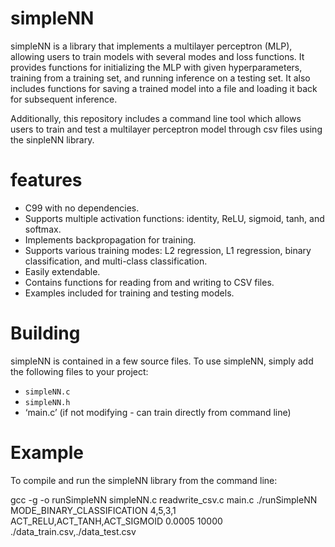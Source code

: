 # simpleNN
simpleNN is a library that implements a multilayer perceptron (MLP), allowing users to train models with several modes and loss functions. It provides functions for initializing the MLP with given hyperparameters, training from a training set, and running inference on a testing set. It also includes functions for saving a trained model into a file and loading it back for subsequent inference.

Additionally, this repository includes a command line tool which allows users to train and test a multilayer perceptron model through csv files using the sinpleNN library.

# features
- C99 with no dependencies.
- Supports multiple activation functions: identity, ReLU, sigmoid, tanh, and softmax.
- Implements backpropagation for training.
- Supports various training modes: L2 regression, L1 regression, binary classification, and multi-class classification.
- Easily extendable.
- Contains functions for reading from and writing to CSV files.
- Examples included for training and testing models.

# Building

simpleNN is contained in a few source files. To use simpleNN, simply add the following files to your project:
- `simpleNN.c`
- `simpleNN.h`
- ‘main.c’ (if not modifying - can train directly from command line)


# Example

To compile and run the simpleNN library from the command line:


gcc -g -o runSimpleNN simpleNN.c readwrite_csv.c main.c
./runSimpleNN MODE_BINARY_CLASSIFICATION 4,5,3,1 ACT_RELU,ACT_TANH,ACT_SIGMOID 0.0005 10000 ./data_train.csv,./data_test.csv




